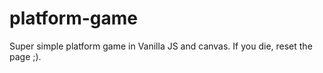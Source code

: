 # platform-game
Super simple platform game in Vanilla JS and canvas. If you die, reset the page ;).
